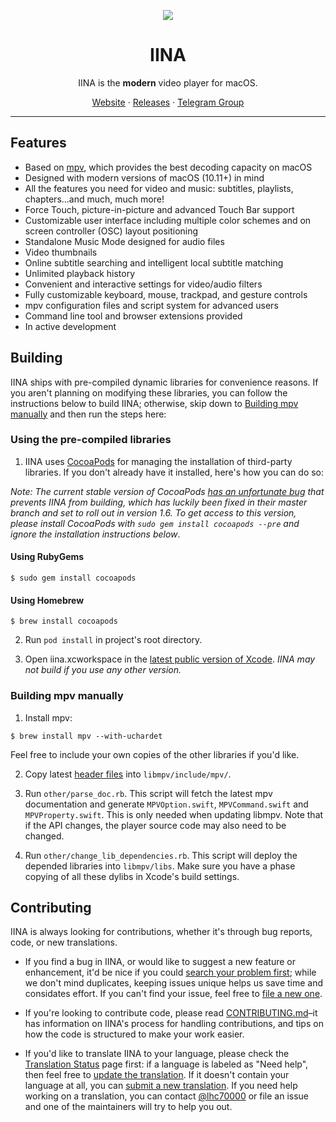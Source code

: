<p align="center">
<img src="https://github.com/iina/iina/raw/master/iina/Assets.xcassets/AppIcon.appiconset/256-1.png" />
</p>

<h1 align="center">IINA</h1>

<p align="center">IINA is the <b>modern</b> video player for macOS.</p>

<p align=center>
<a href="https://iina.io">Website</a> ·
<a href="https://github.com/iina/iina/releases">Releases</a> ·
<a href="https://t.me/joinchat/IINAUsers">Telegram Group</a>
</p>

---

## Features

* Based on [mpv](https://github.com/mpv-player/mpv), which provides the best decoding capacity on macOS
* Designed with modern versions of macOS (10.11+) in mind
* All the features you need for video and music: subtitles, playlists, chapters…and much, much more!
* Force Touch, picture-in-picture and advanced Touch Bar support
* Customizable user interface including multiple color schemes and on screen controller (OSC) layout positioning
* Standalone Music Mode designed for audio files
* Video thumbnails
* Online subtitle searching and intelligent local subtitle matching
* Unlimited playback history
* Convenient and interactive settings for video/audio filters
* Fully customizable keyboard, mouse, trackpad, and gesture controls
* mpv configuration files and script system for advanced users
* Command line tool and browser extensions provided
* In active development

## Building

IINA ships with pre-compiled dynamic libraries for convenience reasons. If you aren't planning on modifying these libraries, you can follow the instructions below to build IINA; otherwise, skip down to [Building mpv manually](#building-mpv-manually) and then run the steps here:

### Using the pre-compiled libraries

1. IINA uses [CocoaPods](https://cocoapods.org) for managing the installation of third-party libraries. If you don't already have it installed, here's how you can do so:

*Note: The current stable version of CocoaPods [has an unfortunate bug](https://github.com/CocoaPods/CocoaPods/issues/7708) that prevents IINA from building, which has luckily been fixed in their master branch and set to roll out in version 1.6. To get access to this version, please install CocoaPods with `sudo gem install cocoapods --pre` and ignore the installation instructions below*.

#### Using RubyGems
```console
$ sudo gem install cocoapods
```

#### Using Homebrew
```console
$ brew install cocoapods
```

2. Run `pod install` in project's root directory.

3. Open iina.xcworkspace in the [latest public version of Xcode](https://itunes.apple.com/us/app/xcode/id497799835). *IINA may not build if you use any other version.*

### Building mpv manually

1. Install mpv:

```console
$ brew install mpv --with-uchardet
```
Feel free to include your own copies of the other libraries if you'd like.

2. Copy latest [header files](https://github.com/mpv-player/mpv/tree/master/libmpv) into `libmpv/include/mpv/`.

3. Run `other/parse_doc.rb`. This script will fetch the latest mpv documentation and generate `MPVOption.swift`, `MPVCommand.swift` and `MPVProperty.swift`. This is only needed when updating libmpv. Note that if the API changes, the player source code may also need to be changed.

4. Run `other/change_lib_dependencies.rb`. This script will deploy the depended libraries into `libmpv/libs`.
  Make sure you have a phase copying of all these dylibs in Xcode's build settings.

## Contributing

IINA is always looking for contributions, whether it's through bug reports, code, or new translations.

* If you find a bug in IINA, or would like to suggest a new feature or enhancement, it'd be nice if you could [search your problem first](https://github.com/iina/iina/issues); while we don't mind duplicates, keeping issues unique helps us save time and considates effort. If you can't find your issue, feel free to [file a new one](https://github.com/iina/iina/issues/new).

* If you're looking to contribute code, please read [CONTRIBUTING.md](CONTRIBUTING.md)–it has information on IINA's process for handling contributions, and tips on how the code is structured to make your work easier.
* If you'd like to translate IINA to your language, please check the [Translation Status](https://github.com/iina/iina/wiki/Translation-Status) page first: if a language is labeled as "Need help", then feel free to [update the translation](https://github.com/iina/iina/wiki/Translation#update-translations). If it doesn't contain your language at all, you can [submit a new translation](https://github.com/iina/iina/wiki/Translation). If you need help working on a translation, you can contact [@lhc70000](https://github.com/lhc70000) or file an issue and one of the maintainers will try to help you out.

